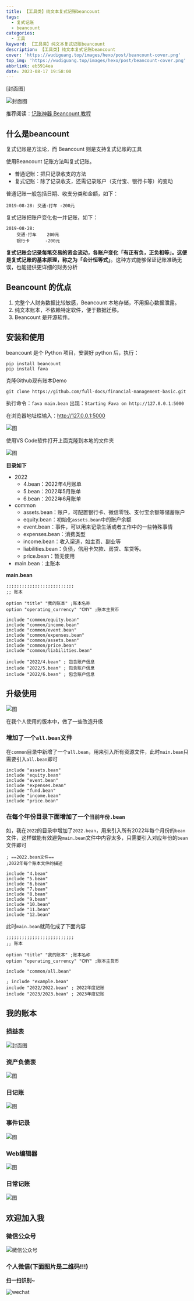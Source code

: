 ```yaml
---
title: 【工具类】纯文本复式记账beancount
tags:
  - 复式记账
  - beancount
categories:
  - 工具
keyword: 【工具类】纯文本复式记账beancount
description: 【工具类】纯文本复式记账beancount
cover: 'https://wudiguang.top/images/hexo/post/beancount-cover.png'
top_img: 'https://wudiguang.top/images/hexo/post/beancount-cover.png'
abbrlink: eb5914ea
date: 2023-08-17 19:58:00
---
```


[封面图]

![封面图](https://wudiguang.top/images/hexo/post/beancount-cover.png)

推荐阅读：[记账神器 Beancount 教程](https://sspai.com/post/59777)


## 什么是beancount

复式记账是方法论，而 Beancount 则是支持复式记账的工具

使用Beancount 记账方法叫复式记账。

* 普通记账：把只记录收支的方法
* 复式记账：除了记录收支，还需记录账户（支付宝、银行卡等）的变动

普通记账一般包括日期、收支分类和金额，如下：

```
2019-08-28: 交通-打车 -200元
```

复式记账把账户变化也一并记账，如下：

```
2019-08-28:
    交通-打车    200元
    银行卡      -200元
```

**复式记账会记录每笔交易的资金流动，各账户变化「有正有负，正负相等」。这便是复式记账的基本原理，称之为「会计恒等式」**。这种方式能够保证记账准确无误，也能提供更详细的财务分析


## Beancount 的优点

1. 完整个人财务数据比较敏感，Beancount 本地存储，不用担心数据泄露。
2. 纯文本账本，不依赖特定软件，便于数据迁移。
3. Beancount 是开源软件。

## 安装和使用

beancount 是个 Python 项目，安装好 python 后，执行：

```
pip install beancount
pip install fava
```

克隆Github现有账本Demo

```shell
git clone https://github.com/full-docs/financial-management-basic.git
```

执行命令：`fava main.bean`
出现：`Starting Fava on http://127.0.0.1:5000`

在浏览器地址栏输入：http://127.0.0.1:5000

![图](https://wudiguang.top/images/hexo/post/beancount008.png)

使用VS Code软件打开上面克隆到本地的文件夹

![图](https://wudiguang.top/images/hexo/post/beancount001.png)

**目录如下**

- 2022
  - 4.bean：2022年4月账单
  - 5.bean：2022年5月账单
  - 6.bean：2022年6月账单
- common
  - assets.bean：账户，可配置银行卡、微信零钱、支付宝余额等储蓄账户
  - equity.bean：初始化`assets.bean`中的账户余额
  - event.bean：事件，可以用来记录生活或者工作中的一些特殊事情
  - expenses.bean：消费类型
  - income.bean：收入渠道，如主页、副业等
  - liabilities.bean：负债，信用卡欠款、房贷、车贷等。
  - price.bean：暂无使用
- main.bean：主账本


**main.bean**

```
;;;;;;;;;;;;;;;;;;;;;;;;;;
;; 账本

option "title" "我的账本" ;账本名称
option "operating_currency" "CNY" ;账本主货币

include "common/equity.bean"
include "common/income.bean"
include "common/event.bean"
include "common/expenses.bean"
include "common/assets.bean"
include "common/price.bean"
include "common/liabilities.bean"

include "2022/4.bean" ; 包含账户信息
include "2022/5.bean" ; 包含账户信息
include "2022/6.bean" ; 包含账户信息
```

## 升级使用

![图](https://wudiguang.top/images/hexo/post/beancount002.png)

在我个人使用的版本中，做了一些改造升级

### 增加了一个`all.bean`文件

在`common`目录中新增了一个`all.bean`，用来引入所有资源文件，此时`main.bean`只需要引入`all.bean`即可

```
include "assets.bean"
include "equity.bean"
include "event.bean"
include "expenses.bean"
include "fund.bean"
include "income.bean"
include "price.bean"
```
 
### 在每个年份目录下面增加了一个`当前年份.bean`

如，我在`2022`的目录中增加了`2022.bean`，用来引入所有2022年每个月份的`bean`文件，这样做能有效避免`main.bean`文件中内容太多，只需要引入对应年份的`bean`文件即可

```
; ==2022.bean文件==
;2022年每个账本文件的描述

include "4.bean"
include "5.bean"
include "6.bean"
include "7.bean"
include "8.bean"
include "9.bean"
include "10.bean"
include "11.bean"
include "12.bean"
```

此时`main.bean`就简化成了下面内容

```
;;;;;;;;;;;;;;;;;;;;;;;;;;
;; 账本

option "title" "我的账本" ;账本名称
option "operating_currency" "CNY" ;账本主货币

include "common/all.bean"

; include "example.bean"
include "2022/2022.bean" ; 2022年度记账
include "2023/2023.bean" ; 2023年度记账
```

## 我的账本

### 损益表

![封面图](https://wudiguang.top/images/hexo/post/beancount-cover.png)

### 资产负债表

![图](https://wudiguang.top/images/hexo/post/beancount003.png)

### 日记账

![图](https://wudiguang.top/images/hexo/post/beancount004.png)

### 事件记录

![图](https://wudiguang.top/images/hexo/post/beancount005.png)

### Web编辑器

![图](https://wudiguang.top/images/hexo/post/beancount006.png)


### 日常记账

![图](https://wudiguang.top/images/hexo/post/beancount007.png)

## 欢迎加入我

### 微信公众号

![微信公众号](https://wudiguang.top/images/hexo/personal/wx_web.png)

### 个人微信(下面图片是二维码!!!)

**扫一扫识别~**

![wechat](https://wudiguang.top/images/hexo/personal/art-wechat-qrcode.jpg)
